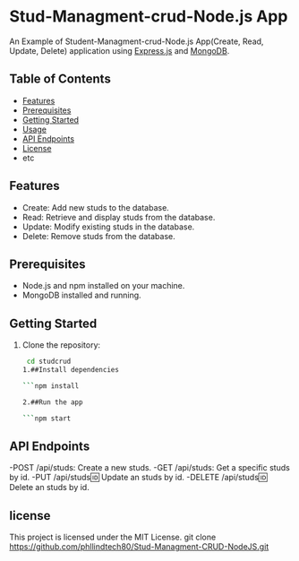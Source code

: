 # Stud-Managment-crud-Node.js App

An Example of Student-Managment-crud-Node.js App(Create, Read, Update, Delete) application using [Express.js](https://expressjs.com/) and [MongoDB](https://www.mongodb.com/).

## Table of Contents

- [Features](#features)
- [Prerequisites](#prerequisites)
- [Getting Started](#getting-started)
- [Usage](#usage)
- [API Endpoints](#api-endpoints)
- [License](#license)
- etc

## Features
- Create: Add new studs to the database.
- Read: Retrieve and display studs from the database.
- Update: Modify existing studs in the database.
- Delete: Remove studs from the database.

## Prerequisites

- Node.js and npm installed on your machine.
- MongoDB installed and running.

## Getting Started

1. Clone the repository:

   ```bash
    cd studcrud
   1.##Install dependencies
   
   ```npm install

   2.##Run the app
   
   ```npm start

   
## API Endpoints
-POST /api/studs: Create a new studs.
-GET /api/studs: Get a specific studs by id.
-PUT /api/studs:id: Update an studs by id.
-DELETE /api/studs:id:  Delete an studs by id.

## license
This project is licensed under the MIT License.
   git clone https://github.com/phllindtech80/Stud-Managment-CRUD-NodeJS.git
